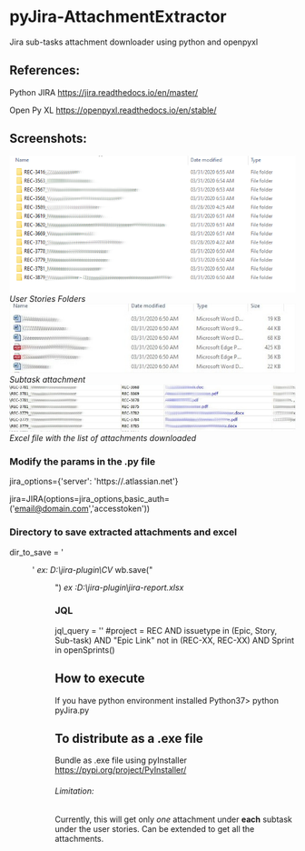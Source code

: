 # pyJira-AttachmentExtractor
Jira sub-tasks attachment downloader using python and openpyxl

## References:
Python JIRA 
https://jira.readthedocs.io/en/master/

Open Py XL
https://openpyxl.readthedocs.io/en/stable/

## Screenshots:

![User Stories Folders](/images/stories.png)
_User Stories Folders_
![Subtask attachment](/images/subtasks_attc.jpg)
_Subtask attachment_
![Excel file with the list of attachments downloaded](/images/excel.jpg)
_Excel file with the list of attachments downloaded_

### Modify the params in the .py file
jira_options={'server': 'https://<company>.atlassian.net'}

jira=JIRA(options=jira_options,basic_auth=('email@domain.com','accesstoken'))

### Directory to save extracted attachments and excel
dir_to_save = '<Dir to save>'  _ex: D:\\jira-plugin\\CV_
wb.save("<Dir to save excel>") _ex :D:\\jira-plugin\\jira-report.xlsx_

### JQL
jql_query = '<JQL to suit the req>' #project = REC AND issuetype in (Epic, Story, Sub-task) AND "Epic Link" not in (REC-XX, REC-XX) AND Sprint in openSprints()


## How to execute
If you have python environment installed
Python37> python pyJira.py

## To distribute as a .exe file
Bundle as .exe file using pyInstaller
https://pypi.org/project/PyInstaller/ 

###### Limitation:
Currently, this will get only *one* attachment under **each** subtask under the user stories.
Can be extended to get all the attachments.
